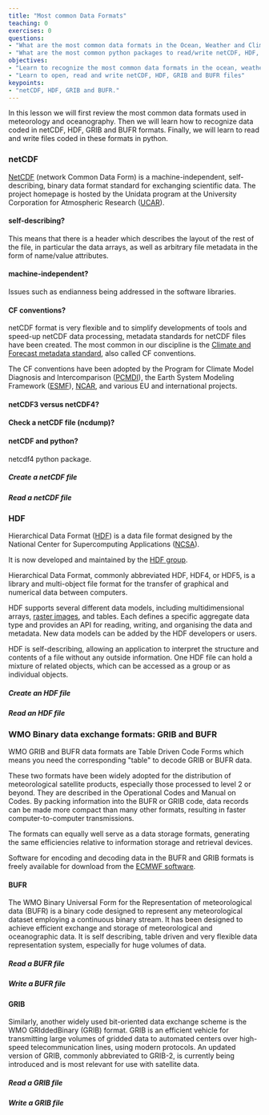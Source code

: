```yaml
---
title: "Most common Data Formats"
teaching: 0
exercises: 0
questions:
- "What are the most common data formats in the Ocean, Weather and Climate Sciences?"
- "What are the most common python packages to read/write netCDF, HDF, GRIB and BUFR data files?"
objectives:
- "Learn to recognize the most common data formats in the ocean, weather and climate sciences."
- "Learn to open, read and write netCDF, HDF, GRIB and BUFR files"
keypoints:
- "netCDF, HDF, GRIB and BUFR."
---
```


In this lesson we will first review the most common data formats used in meteorology and oceanography. Then we will learn how to recognize data coded in netCDF, HDF, GRIB and BUFR formats. Finally, we will learn to read and write files coded in these formats in python. 

### netCDF

[NetCDF](http://www.unidata.ucar.edu/software/netcdf/docs/netcdf_introduction.html) (network Common Data Form) is a machine-independent, self-describing, binary data format standard for exchanging scientific data. The project homepage is hosted by the Unidata program at the University Corporation for Atmospheric Research ([UCAR](http://www.unidata.ucar.edu)). 

#### self-describing?

This means that there is a header which describes the layout of the rest of the file, in particular the data arrays, as well as arbitrary file metadata in the form of name/value attributes.

#### machine-independent?

Issues such as endianness being addressed in the software libraries. 

#### CF conventions?

netCDF format is very flexible and to simplify developments of tools and speed-up netCDF data processing, metadata standards for netCDF files have been created. 
The most common in our discipline is the [Climate and Forecast metadata standard](http://cfconventions.org/), also called CF conventions.


The CF conventions have been adopted by the Program for Climate Model Diagnosis and Intercomparison ([PCMDI](http://www-pcmdi.llnl.gov/)), the Earth System Modeling Framework ([ESMF](https://www.earthsystemcog.org/projects/esmf/)), [NCAR](https://ncar.ucar.edu/), and various EU and international projects. 

#### netCDF3 versus netCDF4?

#### Check a netCDF file (ncdump)?

#### netCDF and python?

netcdf4 python package.

##### Create a netCDF file

##### Read a netCDF file

### HDF

Hierarchical Data Format ([HDF](https://support.hdfgroup.org/)) is a data file format designed by the National Center for Supercomputing Applications ([NCSA](http://www.ncsa.illinois.edu/)).

It is now developed and maintained by the [HDF group](https://www.hdfgroup.org/).

Hierarchical Data Format, commonly abbreviated HDF, HDF4, or HDF5, is a library and multi-object file format for the transfer of graphical and numerical data between computers. 

HDF supports several different data models, including multidimensional arrays, 
[raster images](https://en.wikipedia.org/wiki/Raster_graphics), and tables. 
Each defines a specific aggregate data type and provides an API for reading, writing, and organising the data and metadata. New data models can be added by the HDF developers or users. 

HDF is self-describing, allowing an application to interpret the structure and contents of a file without any outside information. One HDF file can hold a mixture of related objects, which can be accessed as a group or as individual objects.

##### Create an HDF file

##### Read an HDF file

### WMO Binary data exchange formats: GRIB and BUFR

WMO GRIB and BUFR data formats are Table Driven Code Forms which means you need the corresponding "table" to decode GRIB or BUFR data. 

These two formats have been widely adopted for the distribution of meteorological satellite products, especially those processed to level 2 or beyond. 
They are described in the Operational Codes and Manual on Codes. By packing information into the BUFR or GRIB code, data records can be made more compact than many other formats, resulting in faster computer-to-computer transmissions. 

The formats can equally well serve as a data storage formats, generating the same efficiencies relative to information storage and retrieval devices.

Software for encoding and decoding data in the BUFR and GRIB formats is freely available for download from the [ECMWF software](https://software.ecmwf.int/wiki/display/ECC/ecCodes+Home).

#### BUFR

The WMO Binary Universal Form for the Representation of meteorological data (BUFR) is a binary code designed to represent any meteorological dataset employing a continuous binary stream. It has been designed to achieve efficient exchange and storage of meteorological and oceanographic data. It is self describing, table driven and very flexible data representation system, especially for huge volumes of data.

##### Read a BUFR file

##### Write a BUFR file

#### GRIB 

Similarly, another widely used bit-oriented data exchange scheme is the WMO GRIddedBinary (GRIB) format. GRIB is an efficient vehicle for transmitting large volumes of gridded data to automated centers over high-speed telecommunication lines, using modern protocols. An updated version of GRIB, commonly abbreviated to GRIB-2, is currently being introduced and is most relevant for use with satellite data.

##### Read a GRIB file

##### Write a GRIB file

